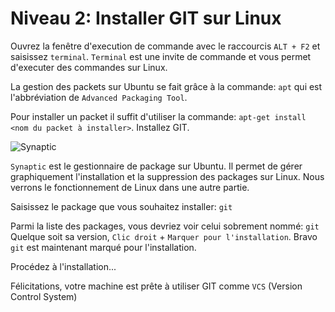 # Niveau 2: Installer GIT sur Linux

Ouvrez la fenêtre d'execution de commande avec le raccourcis `ALT + F2` et
saisissez `terminal`.
`Terminal` est une invite de commande et vous permet d'executer des
commandes sur Linux.

La gestion des packets sur Ubuntu se fait grâce à la commande: `apt` qui est
l'abbréviation de `Advanced Packaging Tool`.

Pour installer un packet il suffit d'utiliser la commande:
`apt-get install <nom du packet à installer>`. Installez GIT.

![Synaptic](https://www.packtpub.com/graphics/9781849517522/graphics/7522_02_11.jpg)

`Synaptic` est le gestionnaire de package sur Ubuntu. Il permet de gérer
graphiquement l'installation et la suppression des packages sur Linux.
Nous verrons le fonctionnement de Linux dans une autre partie.

Saisissez le package que vous souhaitez installer: `git`

Parmi la liste des packages, vous devriez voir celui sobrement nommé: `git`
Quelque soit sa version, `Clic droit` + `Marquer pour l'installation`.
Bravo `git` est maintenant marqué pour l'installation.

Procédez à l'installation...

Félicitations, votre machine est prête à utiliser GIT comme `VCS` (Version Control System)
